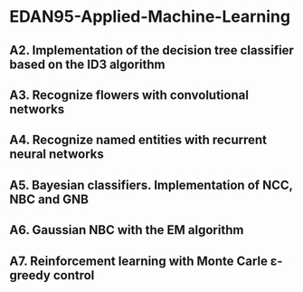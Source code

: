 # EDAN95-Applied-Machine-Learning

## A2. Implementation of the decision tree classifier based on the ID3 algorithm

## A3. Recognize flowers with convolutional networks

## A4. Recognize named entities with recurrent neural networks

## A5. Bayesian classifiers. Implementation of NCC, NBC and GNB

## A6. Gaussian NBC with the EM algorithm

## A7. Reinforcement learning with Monte Carle ε-greedy control
